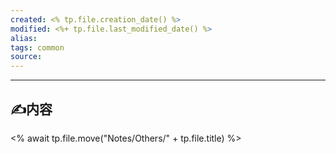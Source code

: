 ```yaml
---
created: <% tp.file.creation_date() %>
modified: <%+ tp.file.last_modified_date() %>
alias: 
tags: common
source: 
---
```



------
## ✍内容

 <% await tp.file.move("Notes/Others/" + tp.file.title) %>